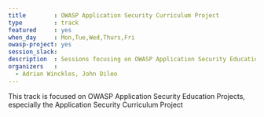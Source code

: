 ```yaml
---
title        : OWASP Application Security Curriculum Project 
type         : track
featured     : yes
when_day     : Mon,Tue,Wed,Thurs,Fri
owasp-project: yes
session_slack:
description  : Sessions focusing on OWASP Application Security Education Projects, especially the Application Security Curriculum Project 
organizers   :
  - Adrian Winckles, John Dileo
---
```


This track is focused on OWASP Application Security Education Projects, especially the Application Security Curriculum Project 
